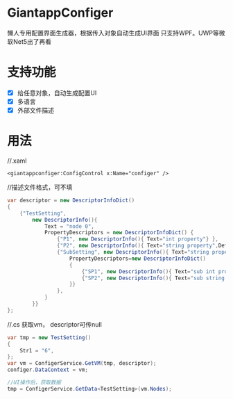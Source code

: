 # GiantappConfiger
懒人专用配置界面生成器，根据传入对象自动生成UI界面
只支持WPF。UWP等微软Net5出了再看

# 支持功能
- [x] 给任意对象，自动生成配置UI
- [x] 多语言
- [x] 外部文件描述

# 用法
//.xaml
```xaml
<giantappconfiger:ConfigControl x:Name="configer" />
```

//描述文件格式，可不填
```csharp
var descriptor = new DescriptorInfoDict()
{
    {"TestSetting",
        new DescriptorInfo(){
            Text = "node 0",
            PropertyDescriptors = new DescriptorInfoDict() {
                {"P1", new DescriptorInfo(){ Text="int property"} },
                {"P2", new DescriptorInfo(){ Text="string property",DefaultValue="xxx"} },
                {"SubSetting", new DescriptorInfo(){ Text="string property",DefaultValue=new SubSetting(),
                    PropertyDescriptors=new DescriptorInfoDict()
                    {
                        {"SP1", new DescriptorInfo(){ Text="sub int property"} },
                        {"SP2", new DescriptorInfo(){ Text="sub string property",DefaultValue="ooo"} }
                    }}
                },
            }
        }}
};
```

//.cs 获取vm， descriptor可传null
```csharp
var tmp = new TestSetting()
{
    Str1 = "6",
};
var vm = ConfigerService.GetVM(tmp, descriptor);
configer.DataContext = vm;

//UI操作后，获取数据
tmp = ConfigerService.GetData<TestSetting>(vm.Nodes);

```
